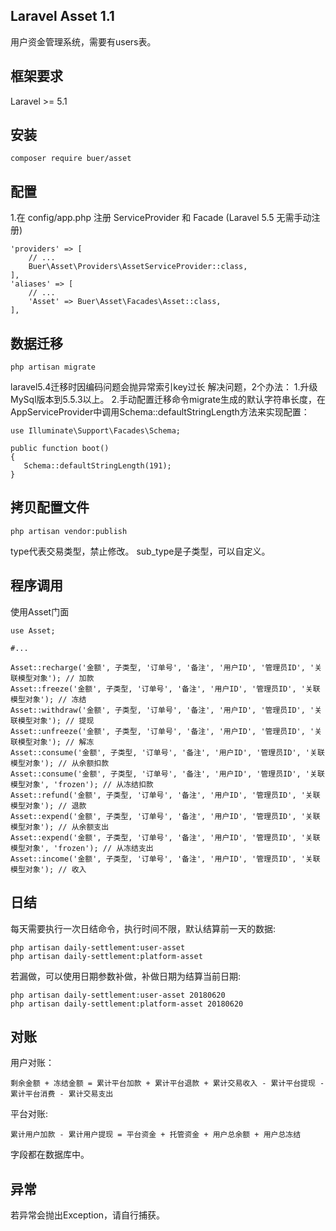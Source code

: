 ## Laravel Asset 1.1
用户资金管理系统，需要有users表。

## 框架要求
Laravel >= 5.1

## 安装
```
composer require buer/asset
```

## 配置
1.在 config/app.php 注册 ServiceProvider 和 Facade (Laravel 5.5 无需手动注册)
```
'providers' => [
    // ...
    Buer\Asset\Providers\AssetServiceProvider::class,
],
'aliases' => [
    // ...
    'Asset' => Buer\Asset\Facades\Asset::class,
],
```

## 数据迁移
```
php artisan migrate
```

laravel5.4迁移时因编码问题会抛异常索引key过长
解决问题，2个办法：
1.升级MySql版本到5.5.3以上。
2.手动配置迁移命令migrate生成的默认字符串长度，在AppServiceProvider中调用Schema::defaultStringLength方法来实现配置：

```
use Illuminate\Support\Facades\Schema;

public function boot()
{
   Schema::defaultStringLength(191);
}
```

## 拷贝配置文件
```
php artisan vendor:publish
```
type代表交易类型，禁止修改。
sub_type是子类型，可以自定义。

## 程序调用
使用Asset门面
```
use Asset;

#...

Asset::recharge('金额', 子类型, '订单号', '备注', '用户ID', '管理员ID', '关联模型对象'); // 加款
Asset::freeze('金额', 子类型, '订单号', '备注', '用户ID', '管理员ID', '关联模型对象'); // 冻结
Asset::withdraw('金额', 子类型, '订单号', '备注', '用户ID', '管理员ID', '关联模型对象'); // 提现
Asset::unfreeze('金额', 子类型, '订单号', '备注', '用户ID', '管理员ID', '关联模型对象'); // 解冻
Asset::consume('金额', 子类型, '订单号', '备注', '用户ID', '管理员ID', '关联模型对象'); // 从余额扣款
Asset::consume('金额', 子类型, '订单号', '备注', '用户ID', '管理员ID', '关联模型对象', 'frozen'); // 从冻结扣款
Asset::refund('金额', 子类型, '订单号', '备注', '用户ID', '管理员ID', '关联模型对象'); // 退款
Asset::expend('金额', 子类型, '订单号', '备注', '用户ID', '管理员ID', '关联模型对象'); // 从余额支出
Asset::expend('金额', 子类型, '订单号', '备注', '用户ID', '管理员ID', '关联模型对象', 'frozen'); // 从冻结支出
Asset::income('金额', 子类型, '订单号', '备注', '用户ID', '管理员ID', '关联模型对象'); // 收入
```

## 日结
每天需要执行一次日结命令，执行时间不限，默认结算前一天的数据:
```
php artisan daily-settlement:user-asset
php artisan daily-settlement:platform-asset
```
若漏做，可以使用日期参数补做，补做日期为结算当前日期:
```
php artisan daily-settlement:user-asset 20180620
php artisan daily-settlement:platform-asset 20180620
```

## 对账
用户对账：
```
剩余金额 + 冻结金额 = 累计平台加款 + 累计平台退款 + 累计交易收入 - 累计平台提现 - 累计平台消费 - 累计交易支出
```
平台对账:
```
累计用户加款 - 累计用户提现 = 平台资金 + 托管资金 + 用户总余额 + 用户总冻结
```
字段都在数据库中。

## 异常
若异常会抛出Exception，请自行捕获。
